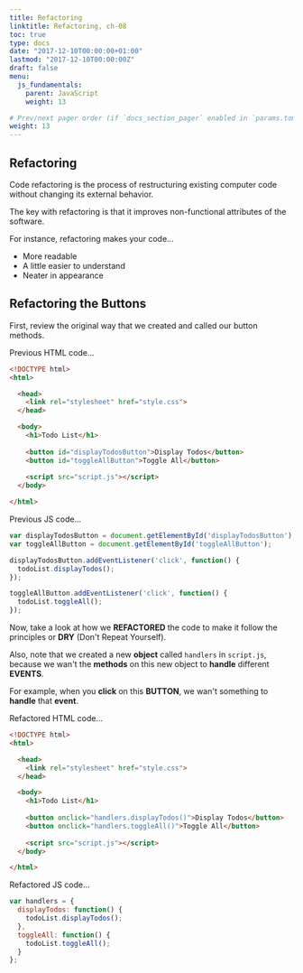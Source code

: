 ```yaml
---
title: Refactoring
linktitle: Refactoring, ch-08
toc: true
type: docs
date: "2017-12-10T00:00:00+01:00"
lastmod: "2017-12-10T00:00:00Z"
draft: false
menu:
  js_fundamentals:
    parent: JavaScript
    weight: 13

# Prev/next pager order (if `docs_section_pager` enabled in `params.toml`)
weight: 13
---
```


## Refactoring
Code refactoring is the process of restructuring existing computer code without changing its external behavior.  

The key with refactoring is that it improves non-functional attributes of the software.  

For instance, refactoring makes your code...  

- More readable  
- A little easier to understand  
- Neater in appearance  

## Refactoring the Buttons
First, review the original way that we created and called our button methods.  

Previous HTML code...  
```html
<!DOCTYPE html>
<html>

  <head>
    <link rel="stylesheet" href="style.css">
  </head>

  <body>
    <h1>Todo List</h1>
    
    <button id="displayTodosButton">Display Todos</button>
    <button id="toggleAllButton">Toggle All</button>
    
    <script src="script.js"></script>
  </body>

</html>
```

Previous JS code...  
```javascript
var displayTodosButton = document.getElementById('displayTodosButton');
var toggleAllButton = document.getElementById('toggleAllButton');

displayTodosButton.addEventListener('click', function() {
  todoList.displayTodos();
});

toggleAllButton.addEventListener('click', function() {
  todoList.toggleAll();
});
```

Now, take a look at how we **REFACTORED** the code to make it follow the principles or **DRY** (Don't Repeat Yourself).  

Also, note that we created a new **object** called `handlers` in `script.js`, because we wan't the **methods** on this new object to **handle** different **EVENTS**.  

For example, when you **click** on this **BUTTON**, we wan't something to **handle** that **event**.  

Refactored HTML code...  
```html
<!DOCTYPE html>
<html>

  <head>
    <link rel="stylesheet" href="style.css">
  </head>

  <body>
    <h1>Todo List</h1>
    
    <button onclick="handlers.displayTodos()">Display Todos</button>
    <button onclick="handlers.toggleAll()">Toggle All</button>
    
    <script src="script.js"></script>
  </body>

</html>
```

Refactored JS code...  
```javascript
var handlers = {
  displayTodos: function() {
    todoList.displayTodos();
  },
  toggleAll: function() {
    todoList.toggleAll();
  }
};

```
